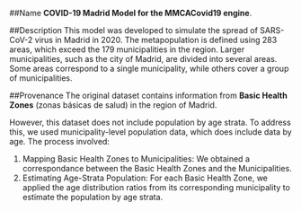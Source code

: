 ##Name 
**COVID-19 Madrid Model for the MMCACovid19 engine**.

##Description
This model was developed to simulate the spread of SARS-CoV-2 virus in Madrid in 2020. The metapopulation is defined using 283 areas, which exceed the 179 municipalities in the region. Larger municipalities, such as the city of Madrid, are divided into several areas. Some areas correspond to a single municipality, while others cover a group of municipalities.

##Provenance
The original dataset contains information from **Basic Health Zones** (zonas básicas de salud)  in the region of Madrid.

However, this dataset does not include population by age strata. To address this, we used municipality-level population data, which does include data by age. The process involved:
 1. Mapping Basic Health Zones to Municipalities:
    We obtained a correspondance between the Basic Health Zones and the Municipalities.
 2. Estimating Age-Strata Population:
    For each Basic Health Zone, we applied the age distribution ratios from its corresponding
    municipality to estimate the population by age strata.
